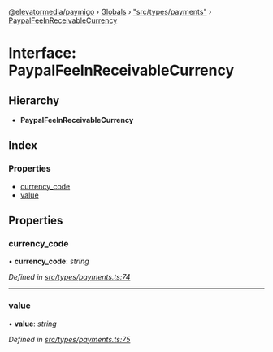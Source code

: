 [@elevatormedia/paymigo](../README.md) › [Globals](../globals.md) › ["src/types/payments"](../modules/_src_types_payments_.md) › [PaypalFeeInReceivableCurrency](_src_types_payments_.paypalfeeinreceivablecurrency.md)

# Interface: PaypalFeeInReceivableCurrency

## Hierarchy

-   **PaypalFeeInReceivableCurrency**

## Index

### Properties

-   [currency_code](_src_types_payments_.paypalfeeinreceivablecurrency.md#currency_code)
-   [value](_src_types_payments_.paypalfeeinreceivablecurrency.md#value)

## Properties

### currency_code

• **currency_code**: _string_

_Defined in [src/types/payments.ts:74](https://github.com/ELEVATORmedia/paymigo/blob/a9a7ad7/src/types/payments.ts#L74)_

---

### value

• **value**: _string_

_Defined in [src/types/payments.ts:75](https://github.com/ELEVATORmedia/paymigo/blob/a9a7ad7/src/types/payments.ts#L75)_
